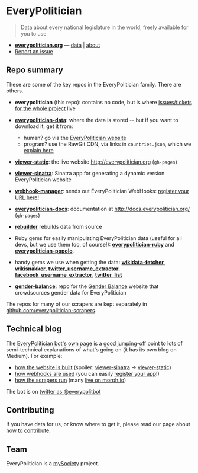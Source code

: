 # EveryPolitician

> Data about every national legislature in the world, freely available for you to use

- **[everypolitician.org](http://everypolitician.org)** —  [data](http://everypolitician.org/countries.html) | [about](http://docs.everypolitician.org/)
- [Report an issue](https://github.com/everypolitician/everypolitician/issues)

## Repo summary

These are some of the key repos in the EveryPolitician family. There are others.

- **everypolitician** (this repo): contains no code, but is where [issues/tickets for the whole project](https://github.com/everypolitician/everypolitician/issues) live

- **[everypolitician-data](https://github.com/everypolitician/everypolitician-data)**: where the data is stored -- but if you want to download it, get it from:
  - human? go via the [EveryPolitician website](http://everypolitician.org)
  - program? use the RawGit CDN, via links in `countries.json`, which we [explain here](http://docs.everypolitician.org/repo_structure.html)

- **[viewer-static](https://github.com/everypolitician/viewer-static)**: the live website http://everypolitician.org (`gh-pages`)

- **[viewer-sinatra](https://github.com/everypolitician/viewer-sinatra)**: Sinatra app for generating a dynamic version EveryPolitician website

- **[webhook-manager](https://github.com/everypolitician/webhook-manager)**: sends out EveryPolitician WebHooks: [register your URL here!](https://everypolitician-app-manager.herokuapp.com/)

- **[everypolitician-docs](https://github.com/everypolitician/everypolitician-docs)**: documentation at http://docs.everypolitician.org/ (`gh-pages`)

* **[rebuilder](https://github.com/everypolitician/rebuilder)** rebuilds data from source

- Ruby gems for easily manipulating EveryPolitician data (useful for all devs, but we use them too, of course!):
  **[everypolitician-ruby](https://github.com/everypolitician/everypolitician-ruby)**
  and **[everypolitician-popolo](https://github.com/everypolitician/everypolitician-popolo)**.

- handy gems we use when getting the data:
  **[wikidata-fetcher](https://github.com/everypolitician/wikidata-fetcher)**,
  **[wikisnakker](https://github.com/everypolitician/wikisnakker])**,
  **[twitter_username_extractor](https://github.com/everypolitician/twitter_username_extractor])**,
  **[facebook_username_extractor](https://github.com/everypolitician/facebook_username_extractor)**,
  **[twitter_list](https://github.com/everypolitician/twitter_list)**
  
- **[gender-balance](https://github.com/everypolitician/gender-balance)**:
  repo for the [Gender Balance](http://www.gender-balance.org/) website that crowdsources gender data for EveryPolitician

The repos for many of our scrapers are kept separately in [github.com/everypolitician-scrapers](https://github.com/everypolitician-scrapers).

## Technical blog

The [EveryPolitician bot's own page](http://docs.everypolitician.org/bot.html)
is a good jumping-off point to lots of semi-technical explanations of what's
going on (it has its own blog on Medium). For example:

* [how the website is built](https://medium.com/@everypolitician/how-i-build-the-everypolitician-website-6fd581867d10) (spoiler: [viewer-sinatra](https://github.com/everypolitician/viewer-sinatra) &rarr; [viewer-static](https://github.com/everypolitician/viewer-static))
* [how webhooks are used](https://medium.com/@everypolitician/i-webhooks-pass-it-on-703e35e9ee93) (you can easily [register your app](https://everypolitician-app-manager.herokuapp.com/)!)
* [how the scrapers run](https://medium.com/@everypolitician/getting-busy-with-scraper-data-957a2ddd9963) (many [live on morph.io](https://morph.io/everypolitician-scrapers))

The bot is on [twitter as @everypolitbot](https://twitter.com/everypolitbot)

## Contributing

If you have data for us, or know where to get it, please read our page about
[how to contribute](http://docs.everypolitician.org/contribute.html).

## Team

EveryPolitician is a [mySociety](https://www.mysociety.org) project.
